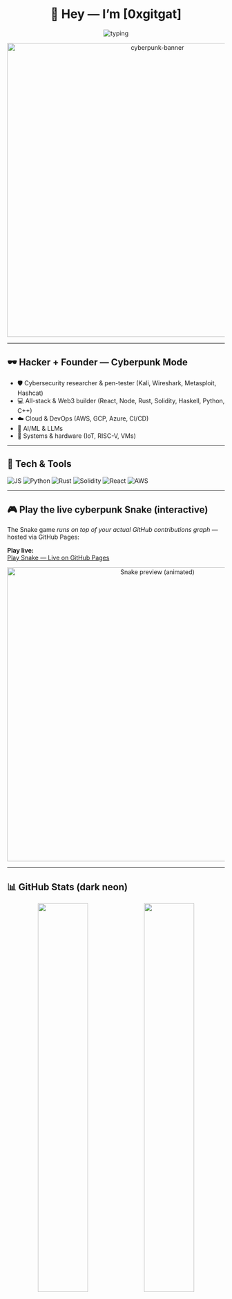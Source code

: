 <h1 align="center">👾 Hey — I’m <strong>[0xgitgat]</strong></h1>
<p align="center">
  <img src="https://readme-typing-svg.herokuapp.com?font=Fira+Code&pause=1200&color=39FF14&width=760&lines=Building+the+future+%7C+Breaking+the+limits.;CyberSec+%2B+Web3+%2B+AI+%7C+All-Stack+Builder" alt="typing" />
</p>

<p align="center">
  <img src="https://media.giphy.com/media/o0vwzuFwCGAFO/giphy.gif" width="680" alt="cyberpunk-banner" />
</p>

---

## 🕶️ Hacker + Founder — Cyberpunk Mode
- 🛡️ Cybersecurity researcher & pen-tester (Kali, Wireshark, Metasploit, Hashcat)  
- 💻 All-stack & Web3 builder (React, Node, Rust, Solidity, Haskell, Python, C++)  
- ☁️ Cloud & DevOps (AWS, GCP, Azure, CI/CD)  
- 🤖 AI/ML & LLMs  
- 🔗 Systems & hardware (IoT, RISC-V, VMs)

---

## 🔧 Tech & Tools
![JS](https://img.shields.io/badge/-JavaScript-black?logo=javascript&logoColor=F7DF1E)
![Python](https://img.shields.io/badge/-Python-black?logo=python&logoColor=3776AB)
![Rust](https://img.shields.io/badge/-Rust-black?logo=rust&logoColor=white)
![Solidity](https://img.shields.io/badge/-Solidity-black?logo=solidity&logoColor=white)
![React](https://img.shields.io/badge/-React-black?logo=react&logoColor=61DAFB)
![AWS](https://img.shields.io/badge/-AWS-black?logo=amazon-aws&logoColor=FF9900)

---

## 🎮 Play the live cyberpunk Snake (interactive)
The Snake game *runs on top of your actual GitHub contributions graph* — hosted via GitHub Pages:

**Play live:**  
[Play Snake — Live on GitHub Pages](https://YOURUSERNAME.github.io/REPO_NAME/)

<!-- optional animated preview from action branch (created if you enable the optional workflow) -->
<p align="center">
  <a href="https://YOURUSERNAME.github.io/REPO_NAME/">
    <img src="https://raw.githubusercontent.com/YOURUSERNAME/REPO_NAME/output/snake.svg" alt="Snake preview (animated)" width="680" />
  </a>
</p>

---

## 📊 GitHub Stats (dark neon)
<p align="center">
  <img src="https://github-readme-stats.vercel.app/api?username=YOURUSERNAME&show_icons=true&theme=radical&hide_border=true&bg_color=000000&title_color=39FF14&icon_color=39FF14&text_color=FFFFFF" width="48%"/>
  <img src="https://github-readme-stats.vercel.app/api/top-langs/?username=YOURUSERNAME&layout=compact&theme=radical&hide_border=true&bg_color=000000&title_color=FF00FF&text_color=FFFFFF" width="48%"/>
</p>

---

## 🌐 Connect
[![LinkedIn](https://img.shields.io/badge/-LinkedIn-0e76a8?logo=linkedin&logoColor=white)](https://linkedin.com/in/sangeet-muralidhar/)
[![Twitter](https://img.shields.io/badge/-Twitter-1DA1F2?logo=twitter&logoColor=white)](https://twitter.com/0xgitgat)

---

<p align="center"><em>“Hack like an attacker. Build like a founder.”</em></p>
